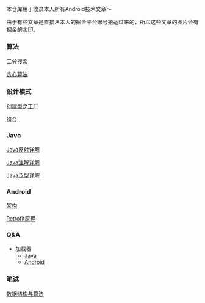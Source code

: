 本仓库用于收录本人所有Android技术文章～

由于有些文章是直接从本人的掘金平台账号搬运过来的，所以这些文章的图片会有掘金的水印。

### 算法

[二分搜索](./Articles/算法/二分搜索.md)

[贪心算法](./Articles/算法/贪心算法.md)

### 设计模式

[创建型之工厂](./Articles/设计模式/创建型之工厂.md)

[组合](./Articles/设计模式/组合模式.md)

### Java

[Java反射详解](./Articles/Java/Java反射详解.md)

[Java注解详解](./Articles/Java/Java注解详解.md)

[Java泛型详解](./Articles/Java/Java泛型详解.md)

### Android

[架构](./Articles/安卓/安卓架构.md)

[Retrofit原理](./Articles/安卓/浅析Retrofit原理.md)

### Q&A

- 加载器
  - [Java](./Q&A/Java/加载器.md)
  - [Android](./Q&A/Android/类加载器.md)

### 笔试

[数据结构与算法](./Articles/笔试/数据结构与算法.md)

